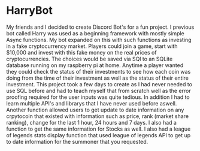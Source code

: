# HarryBot

My friends and I decided to create Discord Bot's for a fun project. I previous bot called Harry was used as a beginning framework with mostly simple Async functions. My bot expanded on this with such functions as investing in a fake cryptocurrency market. Players could join a game, start with $10,000 and invest with this fake money on the real prices of cryptocurrencies. The choices would be saved via SQl to an SQLite database running on my raspberry pi at home. Anytime a player wanted they could check the status of their investments to see how each coin was doing from the time of their investment as well as the status of their entire investment. This project took a few days to create as I had never needed to use SQL before and had to teach myself that from scratch well as the error proofing required for the user inputs was quite tedious. In addition I had to learn multiple API's and librarys that I have never used before aswell. Another function allowed users to get update to date information on any crpytocoin that existed with information such as price, rank (market share ranking), change for the last 1 hour, 24 hours and 7 days. I also had a function to get the same information for Stocks as well. I also had a league of legends stats display function that used league of legends API to get up to date information for the summoner that you requested.
